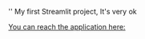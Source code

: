 '' My first Streamlit project, It's very ok

[You can reach the application here:](https://satoru90-streamlit-test-main-ijjt0w.streamlit.app/)
